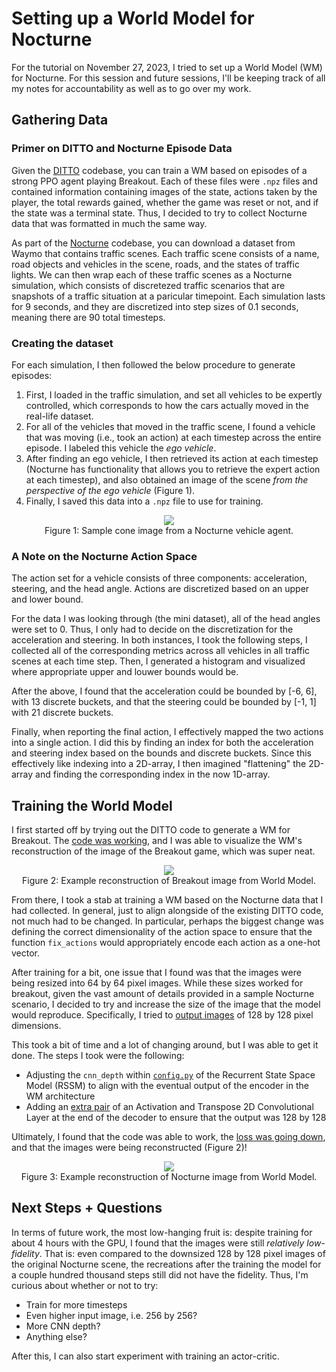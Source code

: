 # Setting up a World Model for Nocturne

For the tutorial on November 27, 2023, I tried to set up a World Model (WM) for Nocturne. For this session and future sessions, I'll be keeping track of all my notes for accountability as well as to go over my work.

## Gathering Data

### Primer on DITTO and Nocturne Episode Data

Given the [DITTO](https://github.com/brantondemoss/DITTO) codebase, you can train a WM based on episodes of a strong PPO agent playing Breakout.
Each of these files were `.npz` files and contained information containing images of the state, actions taken by the player, the total rewards gained, whether the game was reset or not, and if the state was a terminal state. Thus, I decided to try to collect Nocturne data that was formatted in much the same way.

As part of the [Nocturne](https://github.com/facebookresearch/nocturne) codebase, you can download a dataset from Waymo that contains traffic scenes. Each traffic scene consists of a name, road objects and vehicles in the scene, roads, and the states of traffic lights. We can then wrap each of these traffic scenes as a Nocturne simulation, which consists of discretezed traffic scenarios that are snapshots of a traffic situation at a paricular timepoint. Each simulation lasts for 9 seconds, and they are discretized into step sizes of 0.1 seconds, meaning there are 90 total timesteps.

### Creating the dataset

For each simulation, I then followed the below procedure to generate episodes:
1. First, I loaded in the traffic simulation, and set all vehicles to be expertly controlled, which corresponds to how the cars actually moved in the real-life dataset.
2. For all of the vehicles that moved in the traffic scene, I found a vehicle that was moving (i.e., took an action) at each timestep across the entire episode. I labeled this vehicle the *ego vehicle*.
3. After finding an ego vehicle, I then retrieved its action at each timestep (Nocturne has functionality that allows you to retrieve the expert action at each timestep), and also obtained an image of the scene *from the perspective of the ego vehicle* (Figure 1).
4. Finally, I saved this data into a `.npz` file to use for training.

<p align="center">
  <img src="imgs/sample_cone_image.png" />
  <br />
  Figure 1: Sample cone image from a Nocturne vehicle agent.
</p>

### A Note on the Nocturne Action Space

The action set for a vehicle consists of three components: acceleration, steering, and the head angle. Actions are discretized based on an upper and lower bound.

For the data I was looking through (the mini dataset), all of the head angles were set to 0. Thus, I only had to decide on the discretization for the acceleration and steering. In both instances, I took the following steps, I collected all of the corresponding metrics across all vehicles in all traffic scenes at each time step. Then, I generated a histogram and visualized where appropriate upper and louwer bounds would be.

After the above, I found that the acceleration could be bounded by [-6, 6], with 13 discrete buckets, and that the steering could be bounded by [-1, 1] with 21 discrete buckets.

Finally, when reporting the final action, I effectively mapped the two actions into a single action. I did this by finding an index for both the acceleration and steering index based on the bounds and discrete buckets. Since this effectively like indexing into a 2D-array, I then imagined "flattening" the 2D-array and finding the corresponding index in the now 1D-array.

## Training the World Model

I first started off by trying out the DITTO code to generate a WM for Breakout. The [code was working](https://wandb.ai/pondoc/world-model/runs/fh61muz2?workspace=user-cpondoc), and I was able to visualize the WM's reconstruction of the image of the Breakout game, which was super neat.

<p align="center">
  <img src="imgs/breakout_wm.png" />
  <br />
  Figure 2: Example reconstruction of Breakout image from World Model.
</p>

From there, I took a stab at training a WM based on the Nocturne data that I had collected. In general, just to align alongside of the existing DITTO code, not much had to be changed. In particular, perhaps the biggest change was defining the correct dimensionality of the action space to ensure that the function `fix_actions` would appropriately encode each action as a one-hot vector.

After training for a bit, one issue that I found was that the images were being resized into 64 by 64 pixel images. While these sizes worked for breakout, given the vast amount of details provided in a sample Nocturne scenario, I decided to try and increase the size of the image that the model would reproduce. Specifically, I tried to [output images](https://github.com/cpondoc/DITTO/blob/d3da456d6a096ae12948fc6cadd2962f9e7d7b4a/src/data/d4rl_dataset.py#L40) of 128 by 128 pixel dimensions.

This took a bit of time and a lot of changing around, but I was able to get it done. The steps I took were the following:
- Adjusting the `cnn_depth` within [`config.py`](https://github.com/cpondoc/DITTO/blob/d3da456d6a096ae12948fc6cadd2962f9e7d7b4a/src/config/config.py#L26) of the Recurrent State Space Model (RSSM) to align with the eventual output of the encoder in the WM architecture
- Adding an [extra pair](https://github.com/cpondoc/DITTO/blob/d3da456d6a096ae12948fc6cadd2962f9e7d7b4a/src/models/decoders.py#L61) of an Activation and Transpose 2D Convolutional Layer at the end of the decoder to ensure that the output was 128 by 128

Ultimately, I found that the code was able to work, the [loss was going down](https://wandb.ai/pondoc/world-model/runs/z5zil90x/workspace?workspace=user-cpondoc), and that the images were being reconstructed (Figure 2)!

<p align="center">
  <img src="imgs/nocturne_wm.png" />
  <br />
  Figure 3: Example reconstruction of Nocturne image from World Model.
</p>

## Next Steps + Questions

In terms of future work, the most low-hanging fruit is: despite training for about 4 hours with the GPU, I found that the images were still *relatively low-fidelity*. That is: even compared to the downsized 128 by 128 pixel images of the original Nocturne scene, the recreations after the training the model for a couple hundred thousand steps still did not have the fidelity. Thus, I'm curious about whether or not to try:
- Train for more timesteps
- Even higher input image, i.e. 256 by 256?
- More CNN depth?
- Anything else?

After this, I can also start experiment with training an actor-critic.
